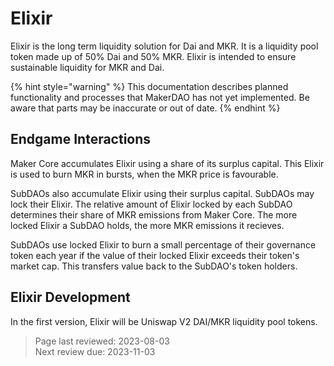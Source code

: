 # Elixir

Elixir is the long term liquidity solution for Dai and MKR. It is a liquidity pool token made up of 50% Dai and 50% MKR. Elixir is intended to ensure sustainable liquidity for MKR and Dai.

{% hint style="warning" %}
This documentation describes planned functionality and processes that MakerDAO has not yet implemented. Be aware that parts may be inaccurate or out of date.
{% endhint %}

## Endgame Interactions

Maker Core accumulates Elixir using a share of its surplus capital. This Elixir is used to burn MKR in bursts, when the MKR price is favourable.

SubDAOs also accumulate Elixir using their surplus capital. SubDAOs may lock their Elixir. The relative amount of Elixir locked by each SubDAO determines their share of MKR emissions from Maker Core. The more locked Elixir a SubDAO holds, the more MKR emissions it recieves.

SubDAOs use locked Elixir to burn a small percentage of their governance token each year if the value of their locked Elixir exceeds their token's market cap. This transfers value back to the SubDAO's token holders.

## Elixir Development

In the first version, Elixir will be Uniswap V2 DAI/MKR liquidity pool tokens.

>Page last reviewed: 2023-08-03    
>Next review due: 2023-11-03   